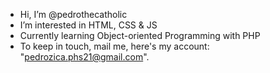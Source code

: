 - Hi, I’m @pedrothecatholic
- I’m interested in HTML, CSS & JS
- Currently learning Object-oriented Programming with PHP
- To keep in touch, mail me, here's my account: "pedrozica.phs21@gmail.com".

<!---
pedrothecatholic/pedrothecatholic is a ✨ special ✨ repository because its `README.md` (this file) appears on your GitHub profile.
You can click the Preview link to take a look at your changes.
--->
